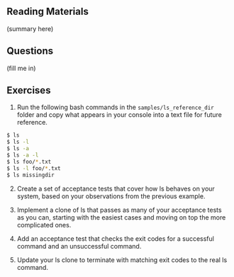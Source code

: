 ## Reading Materials

(summary here)

## Questions

(fill me in)

## Exercises

1) Run the following bash commands in the `samples/ls_reference_dir` folder
and copy what appears in your console into a text file for future reference.

```bash
$ ls
$ ls -l
$ ls -a
$ ls -a -l
$ ls foo/*.txt
$ ls -l foo/*.txt
$ ls missingdir
```

2) Create a set of acceptance tests that cover how ls behaves on your system, 
based on your observations from the previous example.

3) Implement a clone of ls that passes as many of your acceptance tests as you can, 
starting with the easiest cases and moving on top the more complicated ones.

4) Add an acceptance test that checks the exit codes for a successful command 
and an unsuccessful command.

5) Update your ls clone to terminate with matching exit codes to the 
real ls command.
